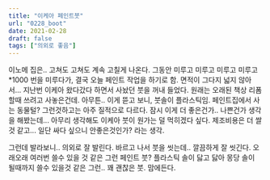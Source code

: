 ```yaml
---
title: "이케아 페인트붓"
url: "0228_boot"
date: 2021-02-28
draft: false
tags: ["의외로 좋음"]
---
```

이노메 집은.. 고쳐도 고쳐도 계속 고칠게 나온다. 그동안 미루고 미루고 미루고 미루고*1000 번을 미루다가, 결국 오늘 페인트 작업을 하기로 함. 면적이 그다지 넓지 않아서... 지난번 이케아 왔다갔다 하면서 사놨던 붓을 꺼내 들었다. 원래는 오래된 책상 리폼할때 쓰려고 사놓은건데. 아무튼.. 이게 뜯고 보니, 붓솔이 플라스틱임. 페인트집에서 사는 동물털? 그런것하고는 아주 질적으로 다르다. 잠시 이게 더 좋은건가.. 나쁜건가 생각을 해봤는데... 아무리 생각해도 이케아 붓이 원가는 덜 먹히겠다 싶다. 제조비용은 더 쌀것 같고... 일단 싸다 싶으니 안좋은것인가? 라는 생각.

그런데 발라보니.. 의외로 잘 발린다. 바르고 나서 붓을 씻는데.. 깔끔하게 잘 씻긴다. 오래오래 여러번 쓸수 있을 것 같은 그런 페인트 붓? 플라스틱 솔이 닳고 닳아 몽당 솔이 될때까지 쓸수 있을것 같은 그런.. 꽤 괜찮은 붓. 맘에든다.
